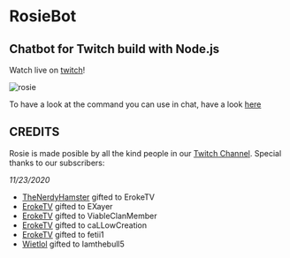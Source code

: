 # RosieBot

## Chatbot for Twitch build with Node.js

Watch live on [twitch](https://twitch.tv/sorskoot)!

![rosie](https://vignette.wikia.nocookie.net/warner-bros-entertainment/images/4/43/Rosie_the_robot_maid.jpg/revision/latest?cb=20160830191815)

To have a look at the command you can use in chat, have a look [here](/commands.md)

## CREDITS

Rosie is made posible by all the kind people in our [Twitch Channel](https://twitch.tv/sorskoot). Special thanks to our subscribers:

*11/23/2020*
- [TheNerdyHamster](https://github.com/TheNerdyHamster) gifted to ErokeTV
- [ErokeTV](https://github.com/eroke) gifted to EXayer
- [ErokeTV](https://github.com/eroke) gifted to ViableClanMember
- [ErokeTV](https://github.com/eroke) gifted to caLLowCreation
- [ErokeTV](https://github.com/eroke) gifted to fetii1
- [Wietlol](https://twitch.tv/wietlol) gifted to Iamthebull5
